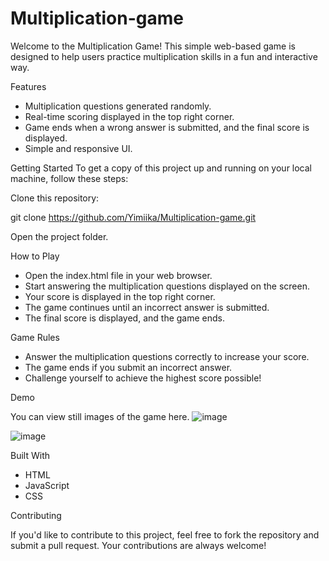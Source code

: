 # Multiplication-game

Welcome to the Multiplication Game! This simple web-based game is designed to help users practice multiplication skills in a fun and interactive way.

Features
- Multiplication questions generated randomly.
- Real-time scoring displayed in the top right corner.
- Game ends when a wrong answer is submitted, and the final score is displayed.
- Simple and responsive UI.


Getting Started
To get a copy of this project up and running on your local machine, follow these steps:

Clone this repository:

git clone https://github.com/Yimiika/Multiplication-game.git

Open the project folder.

How to Play
- Open the index.html file in your web browser.
- Start answering the multiplication questions displayed on the screen.
- Your score is displayed in the top right corner.
- The game continues until an incorrect answer is submitted.
- The final score is displayed, and the game ends.

Game Rules
- Answer the multiplication questions correctly to increase your score.
- The game ends if you submit an incorrect answer.
- Challenge yourself to achieve the highest score possible!


Demo

You can view still images of the game here.
![image](https://github.com/Yimiika/Multiplication-game/assets/121867873/f35e943c-0977-4a4b-8277-2bab9b005524)

![image](https://github.com/Yimiika/Multiplication-game/assets/121867873/a6419541-1b0d-4fca-bc38-8c0f9d3c028f)


Built With
- HTML
- JavaScript
- CSS

Contributing

If you'd like to contribute to this project, feel free to fork the repository and submit a pull request. Your contributions are always welcome!
